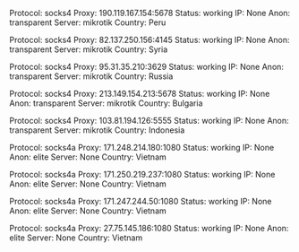 Protocol: socks4
Proxy: 190.119.167.154:5678
Status: working
IP: None
Anon: transparent
Server: mikrotik
Country: Peru

Protocol: socks4
Proxy: 82.137.250.156:4145
Status: working
IP: None
Anon: transparent
Server: mikrotik
Country: Syria

Protocol: socks4
Proxy: 95.31.35.210:3629
Status: working
IP: None
Anon: transparent
Server: mikrotik
Country: Russia

Protocol: socks4
Proxy: 213.149.154.213:5678
Status: working
IP: None
Anon: transparent
Server: mikrotik
Country: Bulgaria

Protocol: socks4
Proxy: 103.81.194.126:5555
Status: working
IP: None
Anon: transparent
Server: mikrotik
Country: Indonesia

Protocol: socks4a
Proxy: 171.248.214.180:1080
Status: working
IP: None
Anon: elite
Server: None
Country: Vietnam

Protocol: socks4a
Proxy: 171.250.219.237:1080
Status: working
IP: None
Anon: elite
Server: None
Country: Vietnam

Protocol: socks4a
Proxy: 171.247.244.50:1080
Status: working
IP: None
Anon: elite
Server: None
Country: Vietnam

Protocol: socks4a
Proxy: 27.75.145.186:1080
Status: working
IP: None
Anon: elite
Server: None
Country: Vietnam

